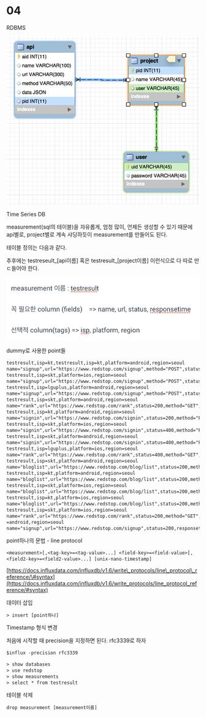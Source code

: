 # 04

RDBMS

![](../.gitbook/assets/2018-10-04-11.21.55.png)

Time Series DB

measurement\(sql의 테이블\)을 자유롭게, 엄청 많이, 언제든 생성할 수 있기 때문에 api별로, project별로 계속 샤딩하듯이 measurement를 만들어도 된다.

테이블 정의는 다음과 같다.

추후에는 testreseult\_\[api이름\]  혹은 testresult\_\[project이름\] 이런식으로 다 따로 만ㄷ들어야 한다.

![](../.gitbook/assets/2018-10-04-12.22.37.png)

dummy로 사용한 point들

```text
testresult,isp=kt,testresult,isp=kt,platform=android,region=seoul name="signup",url="https://www.redstop.com/signup",method="POST",status=200,responsetime=3177
testresult,isp=skt,platform=ios,region=seoul name="signup",url="https://www.redstop.com/signup",method="POST",status=200,responsetime=1347
testresult,isp=lguplus,platform=android,region=seoul name="signup",url="https://www.redstop.com/signup",method="POST",status=200,responsetime=9479
testresult,isp=skt,platform=android,region=seoul name="rank",url="https://www.redstop.com/rank",status=200,method="GET",responsetime=1234
testresult,isp=kt,platform=android,region=seoul name="signin",url="https://www.redstop.com/signin",status=200,method="POST",responsetime=1133
testresult,isp=skt,platform=ios,region=seoul name="signin",url="https://www.redstop.com/signin",status=400,method="POST",responsetime=1342
testresult,isp=skt,platform=android,region=seoul name="signin",url="https://www.redstop.com/signin",status=400,method="POST",responsetime=1111
testresult,isp=lguplus,platform=ios,region=seoul name="rank",url="https://www.redstop.com/rank",status=400,method="GET",responsetime=1331
testresult,isp=skt,platform=android,region=seoul name="bloglist",url="https://www.redstop.com/blog/list",status=200,method="GET",responsetime=3283
testresult,isp=kt,platform=android,region=seoul name="bloglist",url="https://www.redstop.com/blog/list",status=200,method="GET",responsetime=1083
testresult,isp=skt,platform=ios,region=seoul name="bloglist",url="https://www.redstop.com/blog/list",status=200,method="GET",responsetime=9993
testresult,isp=kt,platform=ios,region=seoul name="bloglist",url="https://www.redstop.com/blog/list",status=200,method="GET",responsetime=9192
testresult,isp=skt,platform=ios,region=seoul name="rank",url="https://www.redstop.com/rank",status=200,method="GET",responsetime=9993
=android,region=seoul name="signup",url="https://www.redstop.com/signup",status=200,responsetime=3177
```

point하나의 문법 - line protocol

```text
<measurement>[,<tag-key>=<tag-value>...] <field-key>=<field-value>[,<field2-key>=<field2-value>...] [unix-nano-timestamp]
```

[https://docs.influxdata.com/influxdb/v1.6/write\_protocols/line\_protocol\_reference/\#syntax](https://docs.influxdata.com/influxdb/v1.6/write_protocols/line_protocol_reference/#syntax)

데이터 삽입

```text
> insert [point하나]
```

Timestamp 형식 변경

처음에 시작할 때 precision을 지정하면 된다. rfc3339로 하자

```text
$influx -precision rfc3339
```

```text
> show databases
> use redstop
> show measurements
> select * from testresult

```



테이블 삭제

```text
drop measurement [measurement이름]
```



